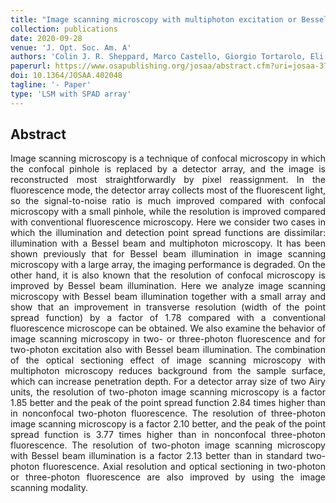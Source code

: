 ```yaml
---
title: "Image scanning microscopy with multiphoton excitation or Bessel beam illumination"
collection: publications
date: 2020-09-28
venue: 'J. Opt. Soc. Am. A'
authors: 'Colin J. R. Sheppard, Marco Castello, Giorgio Tortarolo, Eli Slenders, Takahiro Deguchi, Sami V. Koho, Giuseppe Vicidomini, Alberto Diaspro'
paperurl: https://www.osapublishing.org/josaa/abstract.cfm?uri=josaa-37-10-1639
doi: 10.1364/JOSAA.402048
tagline: '- Paper'
type: 'LSM with SPAD array'
---
```


<h2> Abstract </h2>
<p align= "justify">
Image scanning microscopy is a technique of confocal microscopy in which the confocal pinhole is replaced by a detector array, and the image is reconstructed most straightforwardly by pixel reassignment. In the fluorescence mode, the detector array collects most of the fluorescent light, so the signal-to-noise ratio is much improved compared with confocal microscopy with a small pinhole, while the resolution is improved compared with conventional fluorescence microscopy. Here we consider two cases in which the illumination and detection point spread functions are dissimilar: illumination with a Bessel beam and multiphoton microscopy. It has been shown previously that for Bessel beam illumination in image scanning microscopy with a large array, the imaging performance is degraded. On the other hand, it is also known that the resolution of confocal microscopy is improved by Bessel beam illumination. Here we analyze image scanning microscopy with Bessel beam illumination together with a small array and show that an improvement in transverse resolution (width of the point spread function) by a factor of 1.78 compared with a conventional fluorescence microscope can be obtained. We also examine the behavior of image scanning microscopy in two- or three-photon fluorescence and for two-photon excitation also with Bessel beam illumination. The combination of the optical sectioning effect of image scanning microscopy with multiphoton microscopy reduces background from the sample surface, which can increase penetration depth. For a detector array size of two Airy units, the resolution of two-photon image scanning microscopy is a factor 1.85 better and the peak of the point spread function 2.84 times higher than in nonconfocal two-photon fluorescence. The resolution of three-photon image scanning microscopy is a factor 2.10 better, and the peak of the point spread function is 3.77 times higher than in nonconfocal three-photon fluorescence. The resolution of two-photon image scanning microscopy with Bessel beam illumination is a factor 2.13 better than in standard two-photon fluorescence. Axial resolution and optical sectioning in two-photon or three-photon fluorescence are also improved by using the image scanning modality.
